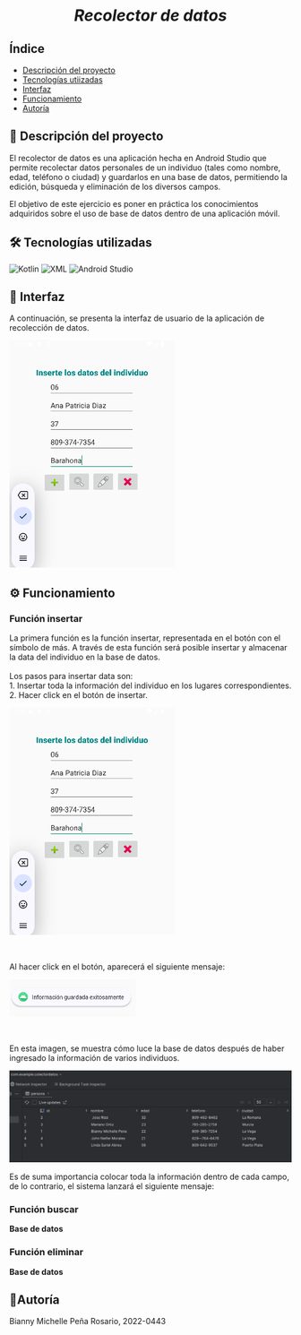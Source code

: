 <h1 align = "center"> <em> Recolector de datos </em> </h1>
<h2>Índice</h2>

+ [Descripción del proyecto](descripción-del-proyecto) <br>
+ [Tecnologías utiizadas](tecnologías_utilizadas) <br>
+ [Interfaz](interfaz) <br>
+ [Funcionamiento](funcionamiento) <br>
+ [Autoría](autoría)

## 💭 Descripción del proyecto</h2>
<p>
El recolector de datos es una aplicación hecha en Android Studio que permite recolectar datos personales de un individuo (tales como nombre, edad, teléfono o ciudad) y guardarlos en una base de datos, permitiendo la edición, búsqueda y eliminación de los diversos campos.

El objetivo de este ejercicio es poner en práctica los conocimientos adquiridos sobre el uso de base de datos dentro de una aplicación móvil.
</p>

## 🛠️ Tecnologías utilizadas
![Kotlin](https://img.shields.io/badge/Kotlin-0095D5?style=for-the-badge&logo=kotlin&logoColor=white)
![XML](https://img.shields.io/badge/XML-FF6600?style=for-the-badge&logo=xml&logoColor=white)
![Android Studio](https://img.shields.io/badge/Android%20Studio-3DDC84?style=for-the-badge&logo=android-studio&logoColor=white)

## 📱 Interfaz
<p>A continuación, se presenta la interfaz de usuario de la aplicación de recolección de datos.</p>

![Interfaz](https://github.com/bianny1107/Colectordatos/blob/master/app/images/insertar.png)

## ⚙️ Funcionamiento
### Función insertar
<p>La primera función es la función insertar, representada en el botón con el símbolo de más. A través de esta función será posible insertar y almacenar la data del individuo en la base de datos. <br><br>
Los pasos para insertar data son: <br>
  1. Insertar toda la información del individuo en los lugares correspondientes.<br>
  2. Hacer click en el botón de insertar.
</p>

![Insertar](https://github.com/bianny1107/Colectordatos/blob/master/app/images/insertar.png)

<br>
<p>Al hacer click en el botón, aparecerá el siguiente mensaje:</p>

![Mensaje insertar](https://github.com/bianny1107/Colectordatos/blob/master/app/images/mensajeinsertar.png)

<br>
<p>En esta imagen, se muestra cómo luce la base de datos después de haber ingresado la información de varios individuos.</p>

![Base de datos](https://github.com/bianny1107/Colectordatos/blob/master/app/images/basedatos.png)

<p>Es de suma importancia colocar toda la información dentro de cada campo, de lo contrario, el sistema lanzará el siguiente mensaje:</p>

### Función buscar
<b>Base de datos</b>
### Función eliminar
<b>Base de datos</b>

## 👤Autoría
<p>Bianny Michelle Peña Rosario, 2022-0443</p>
